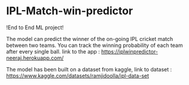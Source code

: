# IPL-Match-win-predictor

!End to End ML project!

The model can predict the winner of the on-going IPL cricket match between two teams.
You can track the winning probability of each team after every single ball.
link to the app : https://iplwinpredictor-neeraj.herokuapp.com/

The model has been built on a dataset from kaggle, link to dataset : https://www.kaggle.com/datasets/ramjidoolla/ipl-data-set
